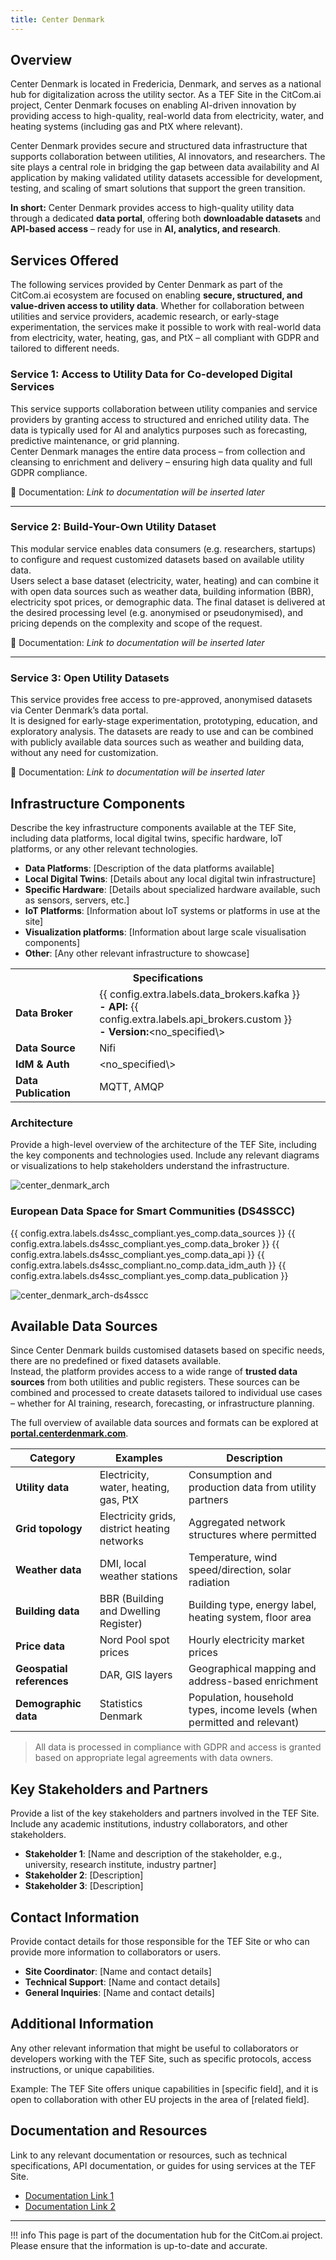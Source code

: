 ```yaml
---
title: Center Denmark
---
```


## Overview

Center Denmark is located in Fredericia, Denmark, and serves as a national hub for digitalization across the utility sector. As a TEF Site in the CitCom.ai project, Center Denmark focuses on enabling AI-driven innovation by providing access to high-quality, real-world data from electricity, water, and heating systems (including gas and PtX where relevant).

Center Denmark provides secure and structured data infrastructure that supports collaboration between utilities, AI innovators, and researchers. The site plays a central role in bridging the gap between data availability and AI application by making validated utility datasets accessible for development, testing, and scaling of smart solutions that support the green transition.

**In short:** Center Denmark provides access to high-quality utility data through a dedicated **data portal**, offering both **downloadable datasets** and **API-based access** – ready for use in **AI, analytics, and research**.

## Services Offered

The following services provided by Center Denmark as part of the CitCom.ai ecosystem are focused on enabling **secure, structured, and value-driven access to utility data**. Whether for collaboration between utilities and service providers, academic research, or early-stage experimentation, the services make it possible to work with real-world data from electricity, water, heating, gas, and PtX – all compliant with GDPR and tailored to different needs.

### Service 1: Access to Utility Data for Co-developed Digital Services  
This service supports collaboration between utility companies and service providers by granting access to structured and enriched utility data. The data is typically used for AI and analytics purposes such as forecasting, predictive maintenance, or grid planning.  
Center Denmark manages the entire data process – from collection and cleansing to enrichment and delivery – ensuring high data quality and full GDPR compliance.

📄 Documentation: *Link to documentation will be inserted later*

---

### Service 2: Build-Your-Own Utility Dataset  
This modular service enables data consumers (e.g. researchers, startups) to configure and request customized datasets based on available utility data.  
Users select a base dataset (electricity, water, heating) and can combine it with open data sources such as weather data, building information (BBR), electricity spot prices, or demographic data. The final dataset is delivered at the desired processing level (e.g. anonymised or pseudonymised), and pricing depends on the complexity and scope of the request.

📄 Documentation: *Link to documentation will be inserted later*

---

### Service 3: Open Utility Datasets  
This service provides free access to pre-approved, anonymised datasets via Center Denmark’s data portal.  
It is designed for early-stage experimentation, prototyping, education, and exploratory analysis. The datasets are ready to use and can be combined with publicly available data sources such as weather and building data, without any need for customization.

📄 Documentation: *Link to documentation will be inserted later*


## Infrastructure Components

Describe the key infrastructure components available at the TEF Site, including data platforms, local digital twins, specific hardware, IoT platforms, or any other relevant technologies.

- **Data Platforms**: [Description of the data platforms available]
- **Local Digital Twins**: [Details about any local digital twin infrastructure]
- **Specific Hardware**: [Details about specialized hardware available, such as sensors, servers, etc.]
- **IoT Platforms**: [Information about IoT systems or platforms in use at the site]
- **Visualization platforms**: [Information about large scale visualisation components]
- **Other**: [Any other relevant infrastructure to showcase]

<table>
  <tr>
    <th colspan="2" style="text-align: center;">Specifications</th>
  </tr>
  <tr>
    <td><strong>Data Broker<strong></td>
    <td>
      {{ config.extra.labels.data_brokers.kafka }}<br>
      <strong>- API:</strong> {{ config.extra.labels.api_brokers.custom }}<br>
      <strong>- Version:</strong>&lt;no_specified\>
    </td>
  </tr>
  <tr>
    <td><strong>Data Source<strong></td>
    <td>Nifi</td>
  </tr>
  <tr>
    <td><strong>IdM &amp; Auth<strong></td>
    <td>&lt;no_specified\></td>
  </tr>
  <tr>
    <td><strong>Data Publication<strong></td>
    <td>MQTT, AMQP</td>
  </tr>
</table>

### Architecture

Provide a high-level overview of the architecture of the TEF Site, including the key components and technologies used. Include any relevant diagrams or visualizations to help stakeholders understand the infrastructure.

![center_denmark_arch](./img/center_denmark-arch.png)

### European Data Space for Smart Communities (DS4SSCC)

{{ config.extra.labels.ds4ssc_compliant.yes_comp.data_sources }} {{ config.extra.labels.ds4ssc_compliant.yes_comp.data_broker }} {{ config.extra.labels.ds4ssc_compliant.yes_comp.data_api }} {{ config.extra.labels.ds4ssc_compliant.no_comp.data_idm_auth }} {{ config.extra.labels.ds4ssc_compliant.yes_comp.data_publication }}

![center_denmark_arch-ds4sscc](./img/center_denmark_ds4sscc-arch.svg)

## Available Data Sources

Since Center Denmark builds customised datasets based on specific needs, there are no predefined or fixed datasets available.  
Instead, the platform provides access to a wide range of **trusted data sources** from both utilities and public registers. These sources can be combined and processed to create datasets tailored to individual use cases – whether for AI training, research, forecasting, or infrastructure planning.  

The full overview of available data sources and formats can be explored at [**portal.centerdenmark.com**](https://portal.centerdenmark.com).

| **Category**           | **Examples**                                     | **Description**                                                                 |
|------------------------|--------------------------------------------------|---------------------------------------------------------------------------------|
| **Utility data**       | Electricity, water, heating, gas, PtX            | Consumption and production data from utility partners                          |
| **Grid topology**      | Electricity grids, district heating networks     | Aggregated network structures where permitted                                  |
| **Weather data**       | DMI, local weather stations                      | Temperature, wind speed/direction, solar radiation                             |
| **Building data**      | BBR (Building and Dwelling Register)             | Building type, energy label, heating system, floor area                        |
| **Price data**         | Nord Pool spot prices                            | Hourly electricity market prices                                               |
| **Geospatial references** | DAR, GIS layers                              | Geographical mapping and address-based enrichment                              |
| **Demographic data**   | Statistics Denmark                               | Population, household types, income levels (when permitted and relevant)       |

> All data is processed in compliance with GDPR and access is granted based on appropriate legal agreements with data owners.

## Key Stakeholders and Partners

Provide a list of the key stakeholders and partners involved in the TEF Site. Include any academic institutions, industry collaborators, and other stakeholders.

- **Stakeholder 1**: [Name and description of the stakeholder, e.g., university, research institute, industry partner]
- **Stakeholder 2**: [Description]
- **Stakeholder 3**: [Description]

## Contact Information

Provide contact details for those responsible for the TEF Site or who can provide more information to collaborators or users.

- **Site Coordinator**: [Name and contact details]
- **Technical Support**: [Name and contact details]
- **General Inquiries**: [Name and contact details]

## Additional Information

Any other relevant information that might be useful to collaborators or developers working with the TEF Site, such as specific protocols, access instructions, or unique capabilities.

Example:
The TEF Site offers unique capabilities in [specific field], and it is open to collaboration with other EU projects in the area of [related field].

## Documentation and Resources

Link to any relevant documentation or resources, such as technical specifications, API documentation, or guides for using services at the TEF Site.

- [Documentation Link 1](#)
- [Documentation Link 2](#)

---

!!! info
    This page is part of the documentation hub for the CitCom.ai project. Please ensure that the information is up-to-date and accurate.
